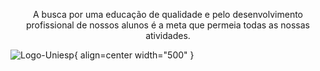 <p align="center">
    A busca por uma educação de qualidade e pelo desenvolvimento profissional de nossos alunos é a meta que permeia todas as nossas atividades.
</p>


![Logo-Uniesp](https://www.iesp.edu.br/images/og_imagem.jpg){ align=center width="500" }

